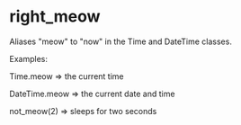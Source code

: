 right_meow
==========

Aliases "meow" to "now" in the Time and DateTime classes.


Examples:

Time.meow => the current time

DateTime.meow => the current date and time

not_meow(2) => sleeps for two seconds
